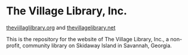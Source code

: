 # The Village Library, Inc.

[theviillaglilbrary.org](https://thevillagelibrary.org) and [thevillagelibrary.net](https://thevillagelibrary.net)

This is the repository for the website of The Village Library, Inc., a non-profit, community library on Skidaway Island in Savannah, Georgia.

